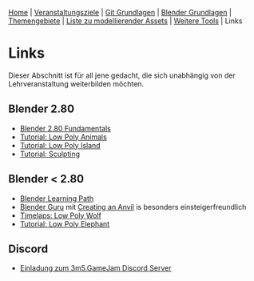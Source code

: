[Home](../README.md)
| [Veranstaltungsziele](./veranstaltungsziele.md)
| [Git Grundlagen](./git_grundlagen.md)
| [Blender Grundlagen](./blender_grundlagen.md)
| [Themengebiete](./themengebiete.md)
| [Liste zu modellierender Assets](./asset_liste.md)
| [Weitere Tools](./tools.md)
| Links

# Links

Dieser Abschnitt ist für all jene gedacht, die sich unabhängig von der Lehrveranstaltung weiterbilden möchten.

## Blender 2.80

- [Blender 2.80 Fundamentals](https://www.youtube.com/playlist?list=PLa1F2ddGya_-UvuAqHAksYnB0qL9yWDO6)
- [Tutorial: Low Poly Animals](https://www.youtube.com/watch?v=6mT4XFJYq-4)
- [Tutorial: Low Poly Island](https://www.youtube.com/watch?v=0lj643VmTsg&t=814s)
- [Tutorial: Sculpting](https://www.youtube.com/watch?v=tZnUgt659oI)

## Blender < 2.80

- [Blender Learning Path](https://www.linkedin.com/learning/paths/master-blender)
- [Blender Guru](https://www.blenderguru.com/tutorials) mit [Creating an Anvil](https://www.blenderguru.com/tutorials/2018/1/17/creating-an-anvil-full-series) is besonders einsteigerfreundlich
- [Timelaps: Low Poly Wolf](https://www.youtube.com/watch?v=4rIEUv_Tiv4)
- [Tutorial: Low Poly Elephant](https://www.youtube.com/watch?v=JjW6r10Mlqs)
    
## Discord

- [Einladung zum 3m5.GameJam Discord Server](https://discordapp.com/invite/K5hsaYR)
